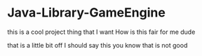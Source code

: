 # Java-Library-GameEngine

this is a cool project thing that I want 
How is this fair for me dude

that is a little bit off I should say this you know that is not good
